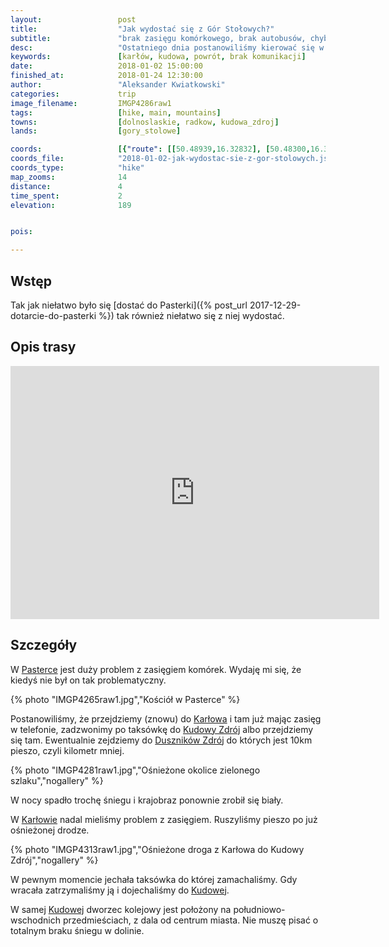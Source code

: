 ```yaml
---
layout:                 post
title:                  "Jak wydostać się z Gór Stołowych?"
subtitle:               "brak zasięgu komórkowego, brak autobusów, chyba najsłabiej skomunikowane cześci Sudetów"
desc:                   "Ostatniego dnia postanowiliśmy kierować się w stronę Kudowy Zdrój i z tej stacji wracać do domu."
keywords:               [karłów, kudowa, powrót, brak komunikacji]
date:                   2018-01-02 15:00:00
finished_at:            2018-01-24 12:30:00
author:                 "Aleksander Kwiatkowski"
categories:             trip
image_filename:         IMGP4286raw1
tags:                   [hike, main, mountains]
towns:                  [dolnoslaskie, radkow, kudowa_zdroj]
lands:                  [gory_stolowe]

coords:                 [{"route": [[50.48939,16.32832], [50.48300,16.32652], [50.47535,16.33785], [50.46290,16.34918], [50.46153,16.34189]], "type": "hike"}]
coords_file:            "2018-01-02-jak-wydostac-sie-z-gor-stolowych.json"
coords_type:            "hike"
map_zooms:              14
distance:               4
time_spent:             2
elevation:              189


pois:

---
```


[wiki-machov]: https://pl.wikipedia.org/wiki/Machov
[wiki-karlow]: https://pl.wikipedia.org/wiki/Kar%C5%82%C3%B3w
[wiki-szczeliniec-wielki]: https://pl.wikipedia.org/wiki/Szczeliniec_Wielki
[wiki-pasterka-schronisko]: https://pl.wikipedia.org/wiki/Schronisko_PTTK_%E2%80%9EPasterka%E2%80%9D
[wiki-pasterka]: https://pl.wikipedia.org/wiki/Pasterka_(wojew%C3%B3dztwo_dolno%C5%9Bl%C4%85skie)
[wiki-kudowa-zdroj]: https://pl.wikipedia.org/wiki/Kudowa-Zdr%C3%B3j
[wiki-duszniki-zdroj]: https://pl.wikipedia.org/wiki/Duszniki-Zdr%C3%B3j



Wstęp
-----

Tak jak niełatwo było się [dostać do Pasterki]({% post_url 2017-12-29-dotarcie-do-pasterki %})
tak również niełatwo się z niej wydostać.

Opis trasy
---------

<iframe height='405' width='590' frameborder='0' allowtransparency='true' scrolling='no' src='https://www.strava.com/activities/1340308893/embed/4e8ab7cf0caf0a623a7ed674f930ee8cbea98250'></iframe>

Szczegóły
---------

W [Pasterce][wiki-pasterka] jest duży problem z zasięgiem komórek. Wydaję mi się,
że kiedyś nie był on tak problematyczny.

{% photo "IMGP4265raw1.jpg","Kościół w Pasterce" %}

Postanowiliśmy, że przejdziemy (znowu) do [Karłowa][wiki-karlow] i tam
już mając zasięg w telefonie, zadzwonimy po taksówkę do
[Kudowy Zdrój][wiki-kudowa-zdroj] albo przejdziemy się tam.
Ewentualnie zejdziemy do [Duszników Zdrój][wiki-duszniki-zdroj] do
których jest 10km pieszo, czyli kilometr mniej.

{% photo "IMGP4281raw1.jpg","Ośnieżone okolice zielonego szlaku","nogallery" %}

W nocy spadło trochę śniegu i krajobraz ponownie zrobił się biały.

W [Karłowie][wiki-karlow] nadal mieliśmy problem z zasięgiem.
Ruszyliśmy pieszo po już ośnieżonej drodze.

{% photo "IMGP4313raw1.jpg","Ośnieżone droga z Karłowa do Kudowy Zdrój","nogallery" %}

W pewnym momencie jechała taksówka do której zamachaliśmy. Gdy wracała zatrzymaliśmy
ją i dojechaliśmy do [Kudowej][wiki-kudowa-zdroj].

W samej [Kudowej][wiki-kudowa-zdroj] dworzec kolejowy jest położony
na południowo-wschodnich przedmieściach, z dala od centrum miasta. Nie muszę pisać
o totalnym braku śniegu w dolinie.
